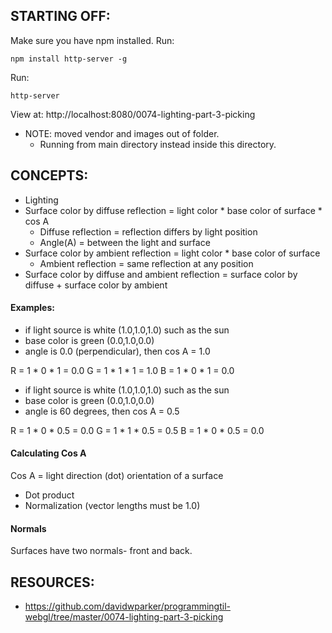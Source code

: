 ## STARTING OFF:

Make sure you have npm installed.
Run:
```
npm install http-server -g
```

Run:
```
http-server
```

View at: http://localhost:8080/0074-lighting-part-3-picking

* NOTE: moved vendor and images out of folder.
  * Running from main directory instead inside this directory.

## CONCEPTS:

* Lighting
* Surface color by diffuse reflection = light color * base color of surface * cos A
  * Diffuse reflection = reflection differs by light position
  * Angle(A) = between the light and surface
* Surface color by ambient reflection = light color * base color of surface
  * Ambient reflection = same reflection at any position
* Surface color by diffuse and ambient reflection = surface color by diffuse + surface color by ambient

#### Examples:

* if light source is white (1.0,1.0,1.0) such as the sun
* base color is green (0.0,1.0,0.0)
* angle is 0.0 (perpendicular), then cos A = 1.0

R = 1 * 0 * 1 = 0.0
G = 1 * 1 * 1 = 1.0
B = 1 * 0 * 1 = 0.0

* if light source is white (1.0,1.0,1.0) such as the sun
* base color is green (0.0,1.0,0.0)
* angle is 60 degrees, then cos A = 0.5

R = 1 * 0 * 0.5 = 0.0
G = 1 * 1 * 0.5 = 0.5
B = 1 * 0 * 0.5 = 0.0

#### Calculating Cos A

Cos A = light direction (dot) orientation of a surface

* Dot product
* Normalization (vector lengths must be 1.0)

#### Normals

Surfaces have two normals- front and back.

## RESOURCES:

* https://github.com/davidwparker/programmingtil-webgl/tree/master/0074-lighting-part-3-picking
